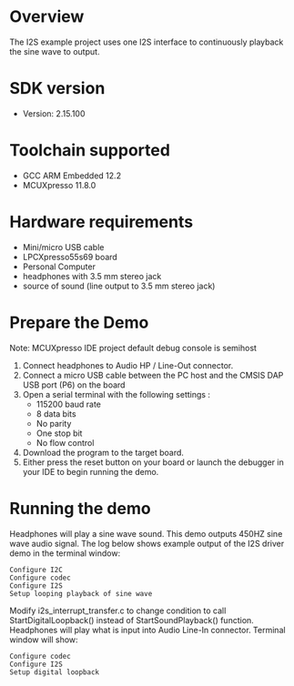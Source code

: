 Overview
========

The I2S example project uses one I2S interface to continuously playback the sine wave to output.

SDK version
===========
- Version: 2.15.100

Toolchain supported
===================
- GCC ARM Embedded  12.2
- MCUXpresso  11.8.0

Hardware requirements
=====================
- Mini/micro USB cable
- LPCXpresso55s69 board
- Personal Computer
- headphones with 3.5 mm stereo jack
- source of sound (line output to 3.5 mm stereo jack)


Prepare the Demo
================
Note: MCUXpresso IDE project default debug console is semihost
1.  Connect headphones to Audio HP / Line-Out connector.
2.  Connect a micro USB cable between the PC host and the CMSIS DAP USB port (P6) on the board
3.  Open a serial terminal with the following settings :
    - 115200 baud rate
    - 8 data bits
    - No parity
    - One stop bit
    - No flow control
4.  Download the program to the target board.
5.  Either press the reset button on your board or launch the debugger in your IDE to begin running the demo.

Running the demo
================
Headphones will play a sine wave sound.
This demo outputs 450HZ sine wave audio signal.
The log below shows example output of the I2S driver demo in the terminal window:
~~~~~~~~~~~~~~~~~~~~~~~~~~~~~~~~~~~
Configure I2C
Configure codec
Configure I2S
Setup looping playback of sine wave
~~~~~~~~~~~~~~~~~~~~~~~~~~~~~~~~~~~

Modify i2s_interrupt_transfer.c to change condition to call StartDigitalLoopback() instead of StartSoundPlayback() function.
Headphones will play what is input into Audio Line-In connector.
Terminal window will show:
~~~~~~~~~~~~~~~~~~~~~~~~~~~~~~~~~~~
Configure codec
Configure I2S
Setup digital loopback
~~~~~~~~~~~~~~~~~~~~~~~~~~~~~~~~~~~
